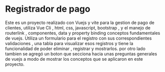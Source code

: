 # Registrador de pago  

Este es un proyecto realizado con Vuejs y vite para la gestion de pago de clientes, utiliza Vue Cli , html, css, javascript, bootstrap , y el manejo de routerlink , componentes, data y property binding 
conceptos fundamentales de vuejs.
Utiliza un formulario para el registro con sus correspondientes validaciones , una tabla para visualizar esos registros y tiene la funcionalidad de poder eliminar , registrar y mostrarlos.
por otro lado tambien se agregó un boton que secciona hacia unas preguntas generales de vuejs a modo de mostrar los conceptos que se aplicaron en este proyecto.
